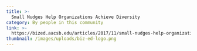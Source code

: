 ```yaml
---
title: >-
  Small Nudges Help Organizations Achieve Diversity
category: By people in this community
link: >-
  https://bized.aacsb.edu/articles/2017/11/small-nudges-help-organizations-achieve-diversity
thumbnail: /images/uploads/biz-ed-logo.png
---
```


